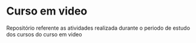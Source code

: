 # Curso em video
Repositório referente as atividades realizada durante o periodo de estudo dos cursos do curso em video
